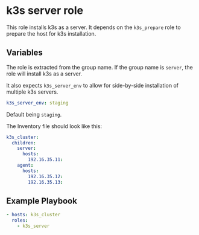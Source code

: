 # k3s server role

This role installs k3s as a server. It depends on the `k3s_prepare` role to prepare the host for k3s installation.

## Variables

The role is extracted from the group name. If the group name is `server`, the role will install k3s as a server.

It also expects `k3s_server_env` to allow for side-by-side installation of multiple k3s servers.

```yaml
k3s_server_env: staging
```

Default being `staging`.

The Inventory file should look like this:

```yaml
k3s_cluster:
  children:
    server:
      hosts:
        192.16.35.11:
    agent:
      hosts:
        192.16.35.12:
        192.16.35.13:
```

## Example Playbook

```yaml
- hosts: k3s_cluster
  roles:
    - k3s_server
```
